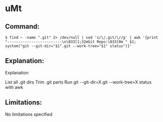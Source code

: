# uMt

## Command:
```
$ find ~ -name ".git" 2> /dev/null | sed 's/\/.git/\//g' | awk '{print "-------------------------\n\033[1;32mGit Repo:\033[0m " $1; system("git --git-dir="$1".git --work-tree="$1" status")}'
```

## Explanation:
Explanation

List all .git dirs
Trim .git parts
Run git --git-dir=X.git --work-tree=X status with awk

## Limitations:
No limitations specified

